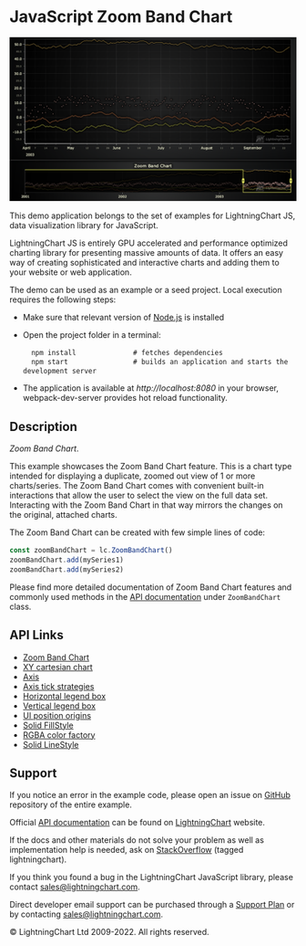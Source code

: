 # JavaScript Zoom Band Chart

![JavaScript Zoom Band Chart](zoomBandChart-darkGold.png)

This demo application belongs to the set of examples for LightningChart JS, data visualization library for JavaScript.

LightningChart JS is entirely GPU accelerated and performance optimized charting library for presenting massive amounts of data. It offers an easy way of creating sophisticated and interactive charts and adding them to your website or web application.

The demo can be used as an example or a seed project. Local execution requires the following steps:

-   Make sure that relevant version of [Node.js](https://nodejs.org/en/download/) is installed
-   Open the project folder in a terminal:

          npm install              # fetches dependencies
          npm start                # builds an application and starts the development server

-   The application is available at _http://localhost:8080_ in your browser, webpack-dev-server provides hot reload functionality.


## Description

_Zoom Band Chart_.

This example showcases the Zoom Band Chart feature.
This is a chart type intended for displaying a duplicate, zoomed out view of 1 or more charts/series.
The Zoom Band Chart comes with convenient built-in interactions that allow the user to select the view on the full data set. Interacting with the Zoom Band Chart in that way mirrors the changes on the original, attached charts.

The Zoom Band Chart can be created with few simple lines of code:

```javascript
const zoomBandChart = lc.ZoomBandChart()
zoomBandChart.add(mySeries1)
zoomBandChart.add(mySeries2)
```

Please find more detailed documentation of Zoom Band Chart features and commonly used methods in the [API documentation](https://lightningchart.com/js-charts/api-documentation) under `ZoomBandChart` class.


## API Links

* [Zoom Band Chart]
* [XY cartesian chart]
* [Axis]
* [Axis tick strategies]
* [Horizontal legend box]
* [Vertical legend box]
* [UI position origins]
* [Solid FillStyle]
* [RGBA color factory]
* [Solid LineStyle]


## Support

If you notice an error in the example code, please open an issue on [GitHub][0] repository of the entire example.

Official [API documentation][1] can be found on [LightningChart][2] website.

If the docs and other materials do not solve your problem as well as implementation help is needed, ask on [StackOverflow][3] (tagged lightningchart).

If you think you found a bug in the LightningChart JavaScript library, please contact sales@lightningchart.com.

Direct developer email support can be purchased through a [Support Plan][4] or by contacting sales@lightningchart.com.

[0]: https://github.com/Arction/
[1]: https://lightningchart.com/lightningchart-js-api-documentation/
[2]: https://lightningchart.com
[3]: https://stackoverflow.com/questions/tagged/lightningchart
[4]: https://lightningchart.com/support-services/

© LightningChart Ltd 2009-2022. All rights reserved.


[Zoom Band Chart]: https://lightningchart.com/js-charts/api-documentation/v6.0.0/classes/ZoomBandChart.html
[XY cartesian chart]: https://lightningchart.com/js-charts/api-documentation/v6.0.0/classes/ChartXY.html
[Axis]: https://lightningchart.com/js-charts/api-documentation/v6.0.0/classes/Axis.html
[Axis tick strategies]: https://lightningchart.com/js-charts/api-documentation/v6.0.0/variables/AxisTickStrategies.html
[Horizontal legend box]: https://lightningchart.com/js-charts/api-documentation/v6.0.0/variables/LegendBoxBuilders.html
[Vertical legend box]: https://lightningchart.com/js-charts/api-documentation/v6.0.0/variables/LegendBoxBuilders.html
[UI position origins]: https://lightningchart.com/js-charts/api-documentation/v6.0.0/variables/UIOrigins.html
[Solid FillStyle]: https://lightningchart.com/js-charts/api-documentation/v6.0.0/classes/SolidFill.html
[RGBA color factory]: https://lightningchart.com/js-charts/api-documentation/v6.0.0/functions/ColorRGBA.html
[Solid LineStyle]: https://lightningchart.com/js-charts/api-documentation/v6.0.0/classes/SolidLine.html

